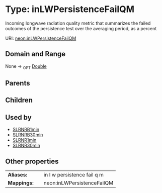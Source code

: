
# Type: inLWPersistenceFailQM


Incoming longwave radiation  quality metric that summarizes  the failed outcomes of the persistence test over the averaging period, as a percent

URI: [neon:inLWPersistenceFailQM](https://data.neonscience.org/inLWPersistenceFailQM)


## Domain and Range

None ->  <sub>OPT</sub> [Double](types/Double.md)

## Parents


## Children


## Used by

 * [SLRNRB1min](SLRNRB1min.md)
 * [SLRNRB30min](SLRNRB30min.md)
 * [SLRNR1min](SLRNR1min.md)
 * [SLRNR30min](SLRNR30min.md)

## Other properties

|  |  |  |
| --- | --- | --- |
| **Aliases:** | | in l w persistence fail q m |
| **Mappings:** | | neon:inLWPersistenceFailQM |

